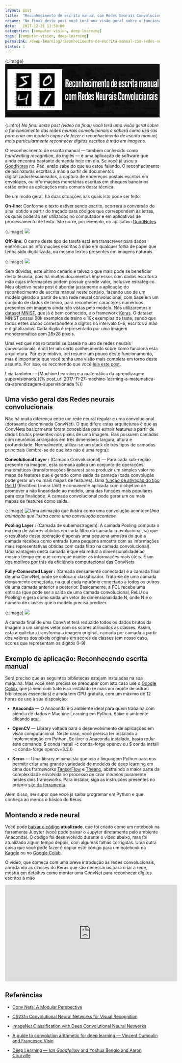 ```yaml
---
layout: post
title:  "Reconhecimento de escrita manual com Redes Neurais Convolucionais"
resume: "No final deste post você terá uma visão geral sobre o funcionamento das redes neurais convolucionais e saberá como usá-las para criar um modelo capaz de fazer o reconhecimento de escrita manual, mais particularmente reconhecer dígitos escritos à mão em imagens"
date:   2017-12-21 11:50:00
categories: [computer-vision, deep-learning]
tags: [computer-vision, deep-learning]
permalink: /deep-learning/reconhecimento-de-escrita-manual-com-redes-neurais-convolucionais
status: 1
---
```


{:.image}
![](/assets/img/reconhecimento-de-escrita-manual-com-redes-neurais-convolucionais.png)

{:.intro}
*No final deste post (vídeo no final) você terá uma visão geral sobre o funcionamento das redes neurais convolucionais e saberá como usá-las para criar um modelo capaz de fazer o reconhecimento de escrita manual, mais particularmente reconhecer dígitos escritos à mão em imagens.*

O reconhecimento de escrita manual — também conhecido como *handwriting recognition*, do inglês — é uma aplicação de software que ainda encontra bastante demanda hoje em dia. Se você já usou o [GoodNotes](http://www.goodnotesapp.com/user-guide/handwriting-recognition.html) no iPad, então sabe do que eu estou falando. O reconhecimento de assinaturas escritas à mão a partir de documentos digitalizados/escaneados, a captura de endereços postais escritos em envelopes, ou informações monetárias escritas em cheques bancários estão entre as aplicações mais comuns desta técnica.

De um modo geral, há duas situações nas quais isto pode ser feito:

**On-line:** Conforme o texto estiver sendo escrito, ocorrerá a conversão do sinal obtido a partir do traçado para códigos que correspondem às letras, os quais poderão ser utilizados no computador e em aplicativos de processamento de texto. Isto corre, por exemplo, no aplicativo [GoodNotes](http://www.goodnotesapp.com/user-guide/handwriting-recognition.html).

{:.image}
![](https://cdn-images-1.medium.com/max/2000/0*IS2pA0hWLdH4fi_7.png)

**Off-line:** O cerne deste tipo de tarefa está em transcrever para dados eletrônicos as informações escritas à mão em qualquer folha de papel que tenha sido digitalizada, ou mesmo textos presentes em imagens naturais.

{:.image}
![](https://cdn-images-1.medium.com/max/2048/0*TTb25AF_JbJ70SnZ.jpg)

Sem dúvidas, este último cenário é talvez o que mais pode se beneficiar desta técnica, pois há muitos documentos impressos com dados escritos à mão cujas informações podem possuir grande valor, inclusive estratégico. Meu objetivo neste post é abordar justamente a aplicação do reconhecimento de escrita manual neste cenário, fazendo uso de um modelo gerado a partir de uma rede neural convolucional, com base em um conjunto de dados de treino, para reconhecer caracteres numéricos presentes em imagens ainda não vistas pelo modelo. Nós utilizaremos o [dataset MNIST](http://yann.lecun.com/exdb/mnist/), que já é bem conhecido, e o framework [Keras](https://keras.io/). O dataset MNIST possui 60k exemplos de treino e 10k exemplos de teste, sendo que todos estes dados correspondem a dígitos no intervalo 0–9, escritos à mão e digitalizados. Cada dígito é representado por uma imagem monocromática com 28x28 pixels.

Uma vez que nosso tutorial se baseia no uso de redes neurais convolucionais, é útil ter um certo conhecimento sobre como funciona esta arquitetura. Por este motivo, irei resumir um pouco deste funcionamento, mas é importante que você tenha uma visão mais completa em torno deste assunto. Por isso, eu recomendo que você [leia este post](https://ujjwalkarn.me/2016/08/11/intuitive-explanation-convnets/).

Leia também — [Machine Learning e a matemática da aprendizagem supervisionada]({% post_url 2017-11-27-machine-learning-a-matematica-da-aprendizagem-supervisionada %})

## Uma visão geral das Redes neurais convolucionais

Não há muita diferença entre um rede neural regular e uma convolucional (doravante denominada ConvNet). O que difere estas arquiteturas é que as ConvNets basicamente foram concebidas para extrair features a partir de dados brutos presentes nos pixels de uma imagem. Elas possuem camadas com neurônios arranjados em três dimensões: largura, altura e profundidade. Normalmente, utiliza-se um stack de três tipos de camadas principais (lembre-se de que isto não é uma regra):

**Convolutional Layer :** (Camada Convolucional) — Para cada sub-região presente na imagem, esta camada aplica um conjunto de operações matemáticas (transformações lineares) para produzir um simples valor no mapa de features que é gerado como saída da camada (cada convolução pode gerar um ou mais mapas de features). Uma [função de ativação do tipo ReLU](https://en.wikipedia.org/wiki/Rectifier_(neural_networks)) (Rectified Linear Unit) é comumente aplicada com o objetivo de promover a não linearidade ao modelo, uma das funções mais populares para esta finalidade. A camada convolucional pode gerar um ou mais mapas de features como saída.

{:.image}
![Uma animação que ilustra como uma convolução acontece](https://cdn-images-1.medium.com/max/2000/0*UWaRHLnfmmzKOUMg.gif)*Uma animação que ilustra como uma convolução acontece*

**Pooling Layer :** (Camada de subamostragem): A camada Pooling computa o máximo de valores obtidos em cada filtro da camada convolucional, só que o resultado desta operação é apenas uma pequena amostra do que a camada recebeu como entrada (uma pequena amostra com as informações mais representativas obtidas com cada filtro na camada convolucional). Uma vantagem desta camada é que ela reduz a dimensionalidade ao mesmo tempo em que consegue manter as informações mais úteis. É um dos motivos por trás da eficiência computacional das ConvNets

**Fully-Connected Layer :** (Camada densamente conectada) é a camada final de uma ConvNet, onde se coloca o classificador. Trata-se de uma camada densamente conectada, na qual cada neurônio conectado a todos os outros de uma camada anterior e posterior. Basicamente, a FCL recebe uma entrada (que pode ser a saída de uma camada convolucional, ReLU ou Pooling) e gera como saída um vetor de dimensionalidade N, onde N é o número de classes que o modelo precisa predizer.

{:.image}
![](https://cdn-images-1.medium.com/max/2048/0*QilofsgLEudcoSyA.png)

A camada final de uma ConvNet terá reduzido todos os dados brutos da imagem a um simples vetor com os scores atribuídos às classes. Assim, esta arquitetura transforma a imagem original, camada por camada a partir dos valores dos pixels originais em scores de classes (em nosso caso, scores que representam os dígitos 0–9).

## Exemplo de aplicação: Reconhecendo escrita manual

Será preciso que as seguintes bibliotecas estejam instaladas na sua máquina. Mas você nem precisa se preocupar com isto caso use o [Google Colab](https://colab.research.google.com), que já vem com tudo isso instalado (e mais um monte de outras bibliotecas essenciais) e ainda tem GPU gratuita, com um máximo de 12 horas de uso à sua disposição:

* **Anaconda** — O Anaconda é o ambiente ideal para quem trabalha com ciência de dados e Machine Learning em Python. Baixe o ambiente clicando [aqui](https://www.anaconda.com/download/).

* **OpenCV** — Library voltada para o desenvolvimento de aplicações em visão computacional. Neste caso, você precisa ter instalada a implementação em Python. Se tiver o Anaconda instalado, basta rodar este comando: $ conda install -c conda-forge opencv ou $ conda install -c conda-forge opencv=3.2.0

* **Keras** — Uma library minimalista que usa a linguagem Python para nos permitir criar uma grande variedade de modelos de deep learning em cima dos frameworks [TensorFlow](https://www.tensorflow.org/) e [Theano](http://www.deeplearning.net/software/theano/), abstraindo a maior parte da complexidade envolvida no processo de criar modelos puramente nestes dois frameworks. Para instalar, siga as instruções presentes no próprio [site da ferramenta](https://keras.io/).

Além disso, irei supor que você já saiba programar em Python e que conheça ao menos o básico do Keras.

## Montando a rede neural

Você pode [baixar o código](https://github.com/luisfredgs/keras-cnn-handwriting-mnist) **atualizado**, que foi criado como um notebook na ferramenta Jupyter (você pode baixar o Jupyter diretamente pelo ambiente Anaconda). O código foi desenvolvido durante o vídeo abaixo, mas foi atualizado algum tempo depois, com algumas falhas corrigidas. Uma outra coisa que você pode fazer é copiar este código para um notebook na [Kaggle](https://www.kaagle.com) ou no [Google Colab](https://colab.research.google.com/).

O vídeo, que começa com uma breve introdução às redes convolucionais, abordando as classes do Keras que são necessárias para criar a rede, mostra em detalhes como montar uma ConvNet para reconhecer dígitos escritos à mão

<div class="video-container">
	<center><iframe width="560" height="315" src="https://www.youtube.com/embed/FhwzOaEMk6Y" frameborder="0" allowfullscreen></iframe></center>
</div>

## Referências

* [Conv Nets: A Modular Perspective](http://colah.github.io/posts/2014-07-Conv-Nets-Modular/)

* [CS231n Convolutional Neural Networks for Visual Recognition](http://cs231n.github.io/convolutional-networks/)

* [ImageNet Classification with Deep Convolutional Neural Networks](https://papers.nips.cc/paper/4824-imagenet-classification-with-deep-convolutional-neural-networks.pdf)

* [A guide to convolution arithmetic for deep learning — Vincent Dumoulin and Francesco Visin](https://arxiv.org/pdf/1603.07285.pdf)

* [Deep Learning — *Ian Goodfellow* and Yoshua Bengio and Aaron Courville](http://amzn.to/2DqqiVA)
